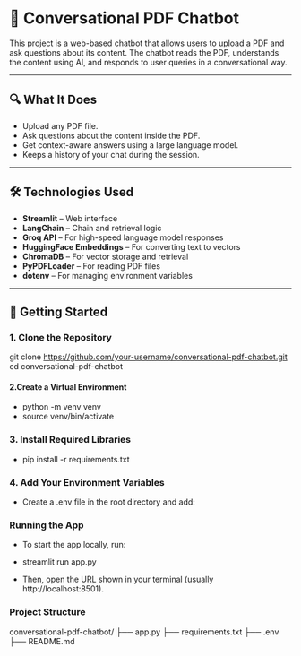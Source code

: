# 📄 Conversational PDF Chatbot

This project is a web-based chatbot that allows users to upload a PDF and ask questions about its content. The chatbot reads the PDF, understands the content using AI, and responds to user queries in a conversational way.

---

## 🔍 What It Does

- Upload any PDF file.
- Ask questions about the content inside the PDF.
- Get context-aware answers using a large language model.
- Keeps a history of your chat during the session.

---

## 🛠️ Technologies Used

- **Streamlit** – Web interface
- **LangChain** – Chain and retrieval logic
- **Groq API** – For high-speed language model responses
- **HuggingFace Embeddings** – For converting text to vectors
- **ChromaDB** – For vector storage and retrieval
- **PyPDFLoader** – For reading PDF files
- **dotenv** – For managing environment variables

---

## 🚀 Getting Started

### 1. Clone the Repository

git clone https://github.com/your-username/conversational-pdf-chatbot.git
cd conversational-pdf-chatbot


#### 2.Create a Virtual Environment

- python -m venv venv
- source venv/bin/activate 

### 3. Install Required Libraries

- pip install -r requirements.txt


### 4. Add Your Environment Variables
- Create a .env file in the root directory and add:


### Running the App
- To start the app locally, run:

- streamlit run app.py
- Then, open the URL shown in your terminal (usually http://localhost:8501).



### Project Structure

conversational-pdf-chatbot/
├── app.py
├── requirements.txt
├── .env
├── README.md
